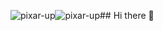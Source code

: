 ![pixar-up](https://github.com/user-attachments/assets/7a6727b4-4d8d-42ee-ae59-437be1fe7908)![pixar-up](https://github.com/user-attachments/assets/63945acd-3231-4e4f-bb93-5f97247bbd30)## Hi there 👋

<!--
**vimelo1307/vimelo1307** is a ✨ _special_ ✨ repository because its `README.md` (this file) appears on your GitHub profile.
### Boas vindas ao meu perfil :blue_heart

Meu nome é vitoria Aparecida de souza de Oliveria

- Estou estudando na [Alura](https://www.alura.com.br)
- Estou me desenvolvendo na linguagem JavaScript
- Utilizo esse espaço para minha organização e compartilhamento dos meus projetos desenvolvidos

### Você pode entrar em contato comigo :mailbox

0000110818487xsp@aluno.educacao.sp.gov.br

@vitoriamelo

[pixar-up](https://github.com/user-attachments/assets/27969d6f-6b10-4472-962e-26ad0131de81)

